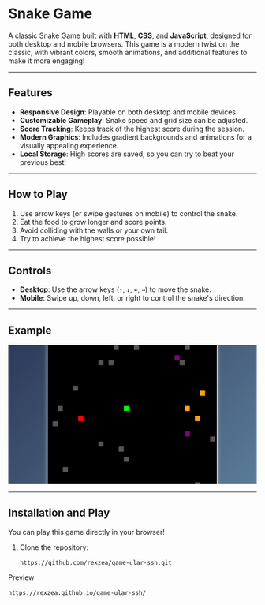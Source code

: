 # Snake Game

A classic Snake Game built with **HTML**, **CSS**, and **JavaScript**, designed for both desktop and mobile browsers. This game is a modern twist on the classic, with vibrant colors, smooth animations, and additional features to make it more engaging!

---

## Features
- **Responsive Design**: Playable on both desktop and mobile devices.
- **Customizable Gameplay**: Snake speed and grid size can be adjusted.
- **Score Tracking**: Keeps track of the highest score during the session.
- **Modern Graphics**: Includes gradient backgrounds and animations for a visually appealing experience.
- **Local Storage**: High scores are saved, so you can try to beat your previous best!

---

## How to Play
1. Use arrow keys (or swipe gestures on mobile) to control the snake.
2. Eat the food to grow longer and score points.
3. Avoid colliding with the walls or your own tail.
4. Try to achieve the highest score possible!

---

## Controls
- **Desktop**: Use the arrow keys (`↑`, `↓`, `←`, `→`) to move the snake.
- **Mobile**: Swipe up, down, left, or right to control the snake's direction.

---

## Example
![Snake Game Screenshot](ular.png)

---

## Installation and Play
You can play this game directly in your browser!

1. Clone the repository:
   ```bash
   https://github.com/rexzea/game-ular-ssh.git

Preview
   ```bash
https://rexzea.github.io/game-ular-ssh/
